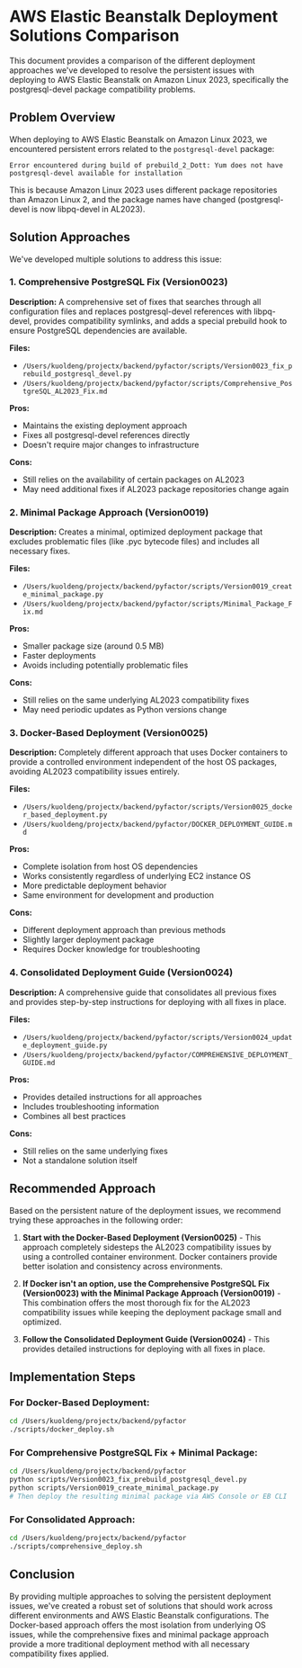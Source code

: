 # AWS Elastic Beanstalk Deployment Solutions Comparison

This document provides a comparison of the different deployment approaches we've developed to resolve the persistent issues with deploying to AWS Elastic Beanstalk on Amazon Linux 2023, specifically the postgresql-devel package compatibility problems.

## Problem Overview

When deploying to AWS Elastic Beanstalk on Amazon Linux 2023, we encountered persistent errors related to the `postgresql-devel` package:

```
Error encountered during build of prebuild_2_Dott: Yum does not have postgresql-devel available for installation
```

This is because Amazon Linux 2023 uses different package repositories than Amazon Linux 2, and the package names have changed (postgresql-devel is now libpq-devel in AL2023).

## Solution Approaches

We've developed multiple solutions to address this issue:

### 1. Comprehensive PostgreSQL Fix (Version0023)

**Description:** A comprehensive set of fixes that searches through all configuration files and replaces postgresql-devel references with libpq-devel, provides compatibility symlinks, and adds a special prebuild hook to ensure PostgreSQL dependencies are available.

**Files:**
- `/Users/kuoldeng/projectx/backend/pyfactor/scripts/Version0023_fix_prebuild_postgresql_devel.py`
- `/Users/kuoldeng/projectx/backend/pyfactor/scripts/Comprehensive_PostgreSQL_AL2023_Fix.md`

**Pros:**
- Maintains the existing deployment approach
- Fixes all postgresql-devel references directly
- Doesn't require major changes to infrastructure

**Cons:**
- Still relies on the availability of certain packages on AL2023
- May need additional fixes if AL2023 package repositories change again

### 2. Minimal Package Approach (Version0019)

**Description:** Creates a minimal, optimized deployment package that excludes problematic files (like .pyc bytecode files) and includes all necessary fixes.

**Files:**
- `/Users/kuoldeng/projectx/backend/pyfactor/scripts/Version0019_create_minimal_package.py`
- `/Users/kuoldeng/projectx/backend/pyfactor/scripts/Minimal_Package_Fix.md`

**Pros:**
- Smaller package size (around 0.5 MB)
- Faster deployments
- Avoids including potentially problematic files

**Cons:**
- Still relies on the same underlying AL2023 compatibility fixes
- May need periodic updates as Python versions change

### 3. Docker-Based Deployment (Version0025)

**Description:** Completely different approach that uses Docker containers to provide a controlled environment independent of the host OS packages, avoiding AL2023 compatibility issues entirely.

**Files:**
- `/Users/kuoldeng/projectx/backend/pyfactor/scripts/Version0025_docker_based_deployment.py`
- `/Users/kuoldeng/projectx/backend/pyfactor/DOCKER_DEPLOYMENT_GUIDE.md`

**Pros:**
- Complete isolation from host OS dependencies
- Works consistently regardless of underlying EC2 instance OS
- More predictable deployment behavior
- Same environment for development and production

**Cons:**
- Different deployment approach than previous methods
- Slightly larger deployment package
- Requires Docker knowledge for troubleshooting

### 4. Consolidated Deployment Guide (Version0024)

**Description:** A comprehensive guide that consolidates all previous fixes and provides step-by-step instructions for deploying with all fixes in place.

**Files:**
- `/Users/kuoldeng/projectx/backend/pyfactor/scripts/Version0024_update_deployment_guide.py`
- `/Users/kuoldeng/projectx/backend/pyfactor/COMPREHENSIVE_DEPLOYMENT_GUIDE.md`

**Pros:**
- Provides detailed instructions for all approaches
- Includes troubleshooting information
- Combines all best practices

**Cons:**
- Still relies on the same underlying fixes
- Not a standalone solution itself

## Recommended Approach

Based on the persistent nature of the deployment issues, we recommend trying these approaches in the following order:

1. **Start with the Docker-Based Deployment (Version0025)** - This approach completely sidesteps the AL2023 compatibility issues by using a controlled container environment. Docker containers provide better isolation and consistency across environments.

2. **If Docker isn't an option, use the Comprehensive PostgreSQL Fix (Version0023) with the Minimal Package Approach (Version0019)** - This combination offers the most thorough fix for the AL2023 compatibility issues while keeping the deployment package small and optimized.

3. **Follow the Consolidated Deployment Guide (Version0024)** - This provides detailed instructions for deploying with all fixes in place.

## Implementation Steps

### For Docker-Based Deployment:

```bash
cd /Users/kuoldeng/projectx/backend/pyfactor
./scripts/docker_deploy.sh
```

### For Comprehensive PostgreSQL Fix + Minimal Package:

```bash
cd /Users/kuoldeng/projectx/backend/pyfactor
python scripts/Version0023_fix_prebuild_postgresql_devel.py
python scripts/Version0019_create_minimal_package.py
# Then deploy the resulting minimal package via AWS Console or EB CLI
```

### For Consolidated Approach:

```bash
cd /Users/kuoldeng/projectx/backend/pyfactor
./scripts/comprehensive_deploy.sh
```

## Conclusion

By providing multiple approaches to solving the persistent deployment issues, we've created a robust set of solutions that should work across different environments and AWS Elastic Beanstalk configurations. The Docker-based approach offers the most isolation from underlying OS issues, while the comprehensive fixes and minimal package approach provide a more traditional deployment method with all necessary compatibility fixes applied.

